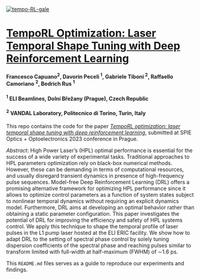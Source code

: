 <a href="https://ibb.co/kXrcSY1"><img src="https://i.ibb.co/3c8hCtz/tempo-RL-gale.jpg" alt="tempo-RL-gale" border="0"></a>

# [TempoRL Optimization: Laser Temporal Shape Tuning with Deep Reinforcement Learning](link_to_arxiv)
#### Francesco Capuano<sup>2</sup>, Davorin Peceli <sup>1</sup>, Gabriele Tiboni <sup>2</sup>, Raffaello Camoriano <sup>2</sup>, Bedrich Rus <sup>1</sup>
#### <sup>1</sup> ELI Beamlines, Dolní Břežany (Prague), Czech Republic
#### <sup>2</sup> VANDAL Laboratory, Politecnico di Torino, Turin, Italy

This repo contains the code for the paper [*TempoRL optimization: laser temporal shape tuning with deep reinforcement learning*](link_to_arxiv), submitted at SPIE Optics + Optoelectronics 2023 conference in Prague. 

*Abstract*: High Power Laser’s (HPL) optimal performance is essential for the success of a wide variety of experimental tasks. Traditional approaches to HPL parameters optimization rely on black-box numerical methods. However, these can be demanding in terms of computational resources, and usually disregard transient dynamics in presence of high-frequency pulse sequences. Model-free Deep Reinforcement Learning (DRL) offers a promising alternative framework for optimizing HPL performance since it allows to optimize control parameters as a function of system states subject to nonlinear temporal dynamics without requiring an explicit dynamics model. Furthermore, DRL aims at developing an optimal behavior rather than obtaining a static parameter configuration. This paper investigates the potential of DRL for improving the efficiency and safety of HPL systems control. We apply this technique to shape the temporal profile of laser pulses in the L1 pump laser hosted at the ELI ERIC facility. We show how to adapt DRL to the setting of spectral phase control by solely tuning dispersion coefficients of the spectral phase and reaching pulses similar to transform limited with full-width at half-maximum (FWHM) of ∼1.6 ps.

This `README.md` files serves as a guide to reproduce our experiments and findings.

